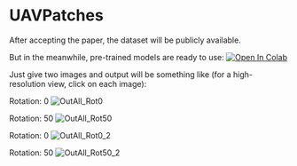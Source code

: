 # UAVPatches

After accepting the paper, the dataset will be publicly available.

But in the meanwhile, pre-trained models are ready to use: [![Open In Colab](https://colab.research.google.com/assets/colab-badge.svg)](https://colab.research.google.com/github/farhadinima75/UAVPatches/blob/main/UAVPatches.ipynb)

Just give two images and output will be something like (for a high-resolution view, click on each image):


Rotation: 0
![OutAll_Rot0](https://user-images.githubusercontent.com/64414275/163786007-ed0736e9-9828-45cf-b470-075535c8a215.jpg)

Rotation: 50
![OutAll_Rot50](https://user-images.githubusercontent.com/64414275/163786097-1de8fccd-c575-47b5-8034-9f33cb1b4bc1.jpg)



Rotation: 0
![OutAll_Rot0_2](https://user-images.githubusercontent.com/64414275/163786272-14efcd56-adb0-4297-958a-710ecde9a5a2.jpg)

Rotation: 50
![OutAll_Rot50_2](https://user-images.githubusercontent.com/64414275/163786400-fc70c5a2-260e-4982-8968-e5840865100b.jpg)



